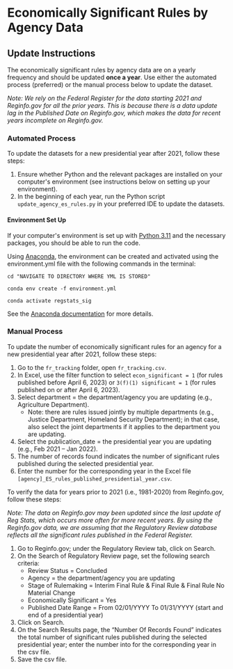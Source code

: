 # Economically Significant Rules by Agency Data 

## Update Instructions

The economically significant rules by agency data are on a yearly frequency and should be updated **once a year**. Use either the automated process (preferred) or the manual process below to update the dataset.

*Note: We rely on the Federal Register for the data starting 2021 and Reginfo.gov for all the prior years. This is because there is a data update lag in the Published Date on Reginfo.gov, which makes the data for recent years incomplete on Reginfo.gov.*

### Automated Process

To update the datasets for a new presidential year after 2021, follow these steps:

1. Ensure whether Python and the relevant packages are installed on your computer's environment (see instructions below on setting up your environment).
1. In the beginning of each year, run the Python script `update_agency_es_rules.py` in your preferred IDE to update the datasets.

#### Environment Set Up

If your computer's environment is set up with [Python 3.11](https://www.python.org/downloads/) and the necessary packages, you should be able to run the code.

Using [Anaconda](https://www.anaconda.com/products/distribution), the environment can be created and activated using the environment.yml file with the following commands in the terminal:

```{bash}
cd "NAVIGATE TO DIRECTORY WHERE YML IS STORED"

conda env create -f environment.yml

conda activate regstats_sig
```

See the [Anaconda documentation](https://docs.conda.io/projects/conda/en/latest/user-guide/tasks/manage-environments.html) for more details.

### Manual Process

To update the number of economically significant rules for an agency for a new presidential year after 2021, follow these steps:

1. Go to the `fr_tracking` folder, open `fr_tracking.csv`.
2. In Excel, use the filter function to select `econ_significant = 1` (for rules published before April 6, 2023) or `3(f)(1) significant = 1` (for rules published on or after April 6, 2023).
3. Select department = the department/agency you are updating (e.g., Agriculture Department).
   - Note: there are rules issued jointly by multiple departments (e.g., Justice Department, Homeland Security Department); in that case, also select the joint departments if it applies to the department you are updating.
4. Select the publication_date = the presidential year you are updating (e.g., Feb 2021 – Jan 2022).
5. The number of records found indicates the number of significant rules published during the selected presidential year.
6. Enter the number for the corresponding year in the Excel file `[agency]_ES_rules_published_presidential_year.csv`.

To verify the data for years prior to 2021 (i.e., 1981-2020) from Reginfo.gov, follow these steps:

*Note: The data on Reginfo.gov may been updated since the last update of Reg Stats, which occurs more often for more recent years. By using the Reginfo.gov data, we are assuming that the Regulatory Review database reflects all the significant rules published in the Federal Register.*

1. Go to Reginfo.gov; under the Regulatory Review tab, click on Search.
2. On the Search of Regulatory Review page, set the following search criteria:
   - Review Status = Concluded
   - Agency = the department/agency you are updating
   - Stage of Rulemaking = Interim Final Rule & Final Rule & Final Rule No Material Change
   - Economically Significant = Yes
   - Published Date Range = From 02/01/YYYY To 01/31/YYYY (start and end of a presidential year)
3. Click on Search.
4. On the Search Results page, the “Number Of Records Found” indicates the total number of significant rules published during the selected presidential year; enter the number into for the corresponding year in the csv file.
5. Save the csv file.